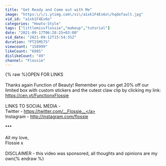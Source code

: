 ```yaml
---
title: "Get Ready and Come out with Me"
image: "https:\/\/i.ytimg.com\/vi\/a1xk1F4Es6o\/hqdefault.jpg"
vid_id: "a1xk1F4Es6o"
categories: "Howto-Style"
tags: ["littlemissflossie","makeup","tutorial"]
date: "2021-09-17T06:28:25+03:00"
vid_date: "2021-09-12T15:54:35Z"
duration: "PT25M57S"
viewcount: "158999"
likeCount: "6985"
dislikeCount: "49"
channel: "Flossie"
---
```

{% raw %}OPEN FOR LINKS<br /><br />Thanks again Function of Beauty! Remember you can get 20% off our limited box with custom stickers and the cutest claw clip by clicking my link: <a rel="nofollow" target="blank" href="https://cen.yt/FunctionxFlossie">https://cen.yt/FunctionxFlossie</a><br /><br />LINKS TO SOCIAL MEDIA - <br />Twitter - <a rel="nofollow" target="blank" href="https://twitter.com/__Flossie__">https://twitter.com/__Flossie__</a><br />Instagram - <a rel="nofollow" target="blank" href="http://instagram.com/flossie">http://instagram.com/flossie</a><br /><br />***<br /><br />All my love,<br />Flossie x<br /><br />DISCLAIMER - this video was sponsored, all thoughts and opinions are my own{% endraw %}
